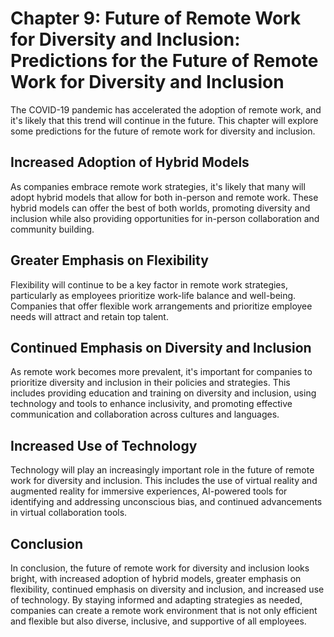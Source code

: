 Chapter 9: Future of Remote Work for Diversity and Inclusion: Predictions for the Future of Remote Work for Diversity and Inclusion
===================================================================================================================================

The COVID-19 pandemic has accelerated the adoption of remote work, and it's likely that this trend will continue in the future. This chapter will explore some predictions for the future of remote work for diversity and inclusion.

Increased Adoption of Hybrid Models
-----------------------------------

As companies embrace remote work strategies, it's likely that many will adopt hybrid models that allow for both in-person and remote work. These hybrid models can offer the best of both worlds, promoting diversity and inclusion while also providing opportunities for in-person collaboration and community building.

Greater Emphasis on Flexibility
-------------------------------

Flexibility will continue to be a key factor in remote work strategies, particularly as employees prioritize work-life balance and well-being. Companies that offer flexible work arrangements and prioritize employee needs will attract and retain top talent.

Continued Emphasis on Diversity and Inclusion
---------------------------------------------

As remote work becomes more prevalent, it's important for companies to prioritize diversity and inclusion in their policies and strategies. This includes providing education and training on diversity and inclusion, using technology and tools to enhance inclusivity, and promoting effective communication and collaboration across cultures and languages.

Increased Use of Technology
---------------------------

Technology will play an increasingly important role in the future of remote work for diversity and inclusion. This includes the use of virtual reality and augmented reality for immersive experiences, AI-powered tools for identifying and addressing unconscious bias, and continued advancements in virtual collaboration tools.

Conclusion
----------

In conclusion, the future of remote work for diversity and inclusion looks bright, with increased adoption of hybrid models, greater emphasis on flexibility, continued emphasis on diversity and inclusion, and increased use of technology. By staying informed and adapting strategies as needed, companies can create a remote work environment that is not only efficient and flexible but also diverse, inclusive, and supportive of all employees.
